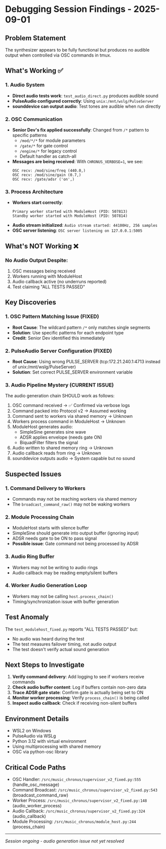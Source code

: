 # Debugging Session Findings - 2025-09-01

## Problem Statement
The synthesizer appears to be fully functional but produces no audible output when controlled via OSC commands in tmux.

## What's Working ✅

### 1. Audio System
- **Direct audio tests work**: `test_audio_direct.py` produces audible sound
- **PulseAudio configured correctly**: Using `unix:/mnt/wslg/PulseServer`
- **sounddevice can output audio**: Test tones are audible when run directly

### 2. OSC Communication
- **Senior Dev's fix applied successfully**: Changed from `/*` pattern to specific patterns
  - `/mod/*/*` for module parameters
  - `/gate/*` for gate control  
  - `/engine/*` for legacy control
  - Default handler as catch-all
- **Messages are being received**: With `CHRONUS_VERBOSE=1`, we see:
  ```
  OSC recv: /mod/sine/freq (440.0,)
  OSC recv: /mod/sine/gain (0.7,)
  OSC recv: /gate/adsr ('on',)
  ```

### 3. Process Architecture
- **Workers start correctly**: 
  ```
  Primary worker started with ModuleHost (PID: 507813)
  Standby worker started with ModuleHost (PID: 507814)
  ```
- **Audio stream initialized**: `Audio stream started: 44100Hz, 256 samples`
- **OSC server listening**: `OSC server listening on 127.0.0.1:5005`

## What's NOT Working ❌

### No Audio Output Despite:
1. OSC messages being received
2. Workers running with ModuleHost
3. Audio callback active (no underruns reported)
4. Test claiming "ALL TESTS PASSED"

## Key Discoveries

### 1. OSC Pattern Matching Issue (FIXED)
- **Root Cause**: The wildcard pattern `/*` only matches single segments
- **Solution**: Use specific patterns for each endpoint type
- **Credit**: Senior Dev identified this immediately

### 2. PulseAudio Server Configuration (FIXED)
- **Root Cause**: Using wrong PULSE_SERVER (tcp:172.21.240.1:4713 instead of unix:/mnt/wslg/PulseServer)
- **Solution**: Set correct PULSE_SERVER environment variable

### 3. Audio Pipeline Mystery (CURRENT ISSUE)
The audio generation chain SHOULD work as follows:
1. OSC command received → ✅ Confirmed via verbose logs
2. Command packed into Protocol v2 → Assumed working
3. Command sent to workers via shared memory → Unknown
4. Workers process command in ModuleHost → Unknown
5. ModuleHost generates audio:
   - SimpleSine generates sine wave
   - ADSR applies envelope (needs gate ON)
   - BiquadFilter filters the signal
6. Audio written to shared memory ring → Unknown
7. Audio callback reads from ring → Unknown
8. sounddevice outputs audio → System capable but no sound

## Suspected Issues

### 1. Command Delivery to Workers
- Commands may not be reaching workers via shared memory
- The `broadcast_command_raw()` may not be waking workers

### 2. Module Processing Chain
- ModuleHost starts with silence buffer
- SimpleSine should generate into output buffer (ignoring input)
- ADSR needs gate to be ON to pass signal
- **Possible issue**: Gate command not being processed by ADSR

### 3. Audio Ring Buffer
- Workers may not be writing to audio rings
- Audio callback may be reading empty/silent buffers

### 4. Worker Audio Generation Loop
- Workers may not be calling `host.process_chain()` 
- Timing/synchronization issue with buffer generation

## Test Anomaly
The `test_modulehost_fixed.py` reports "ALL TESTS PASSED" but:
- No audio was heard during the test
- The test measures failover timing, not audio output
- The test doesn't verify actual sound generation

## Next Steps to Investigate

1. **Verify command delivery**: Add logging to see if workers receive commands
2. **Check audio buffer content**: Log if buffers contain non-zero data
3. **Trace ADSR gate state**: Confirm gate is actually being set to ON
4. **Monitor worker processing**: Verify `process_chain()` is being called
5. **Inspect audio callback**: Check if receiving non-silent buffers

## Environment Details
- WSL2 on Windows
- PulseAudio via WSLg
- Python 3.12 with virtual environment
- Using multiprocessing with shared memory
- OSC via python-osc library

## Critical Code Paths
- OSC Handler: `/src/music_chronus/supervisor_v2_fixed.py:555` (handle_osc_message)
- Command Broadcast: `/src/music_chronus/supervisor_v2_fixed.py:543` (broadcast_command_raw)
- Worker Process: `/src/music_chronus/supervisor_v2_fixed.py:148` (audio_worker_process)
- Audio Callback: `/src/music_chronus/supervisor_v2_fixed.py:324` (audio_callback)
- Module Processing: `/src/music_chronus/module_host.py:244` (process_chain)

---
*Session ongoing - audio generation issue not yet resolved*